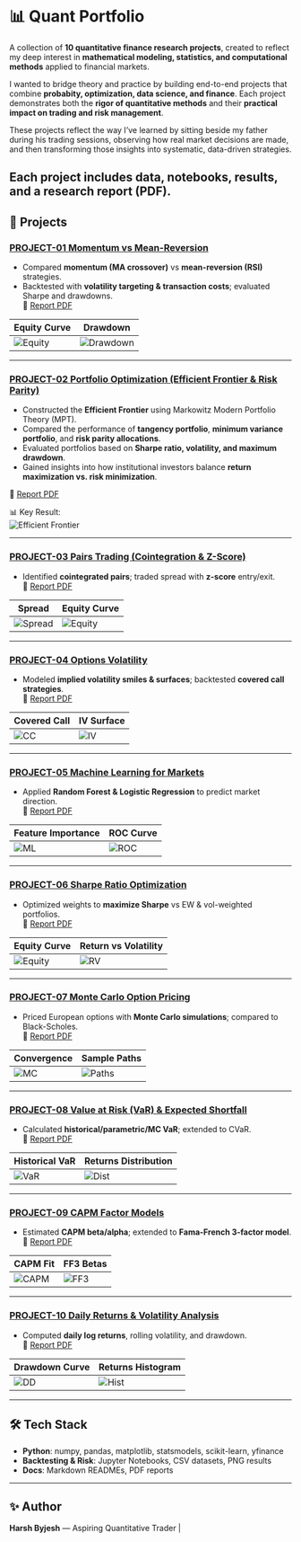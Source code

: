 # 📊 Quant Portfolio

A collection of **10 quantitative finance research projects**, created to reflect my deep interest in **mathematical modeling, statistics, and computational methods** applied to financial markets.


I wanted to bridge theory and practice by building end-to-end projects that combine **probabity, optimization, data science, and finance**. Each project demonstrates both the **rigor of quantitative methods** and their **practical impact on trading and risk management**.  

These projects reflect the way I’ve learned by sitting beside my father during his trading sessions, observing how real market decisions are made, and then transforming those insights into systematic, data-driven strategies.  

Each project includes **data, notebooks, results, and a research report (PDF)**.
---

## 🔹 Projects

### [PROJECT-01 Momentum vs Mean-Reversion](./QUANT%20PORTFOLIO/PROJECT-01-Momentum%20vs%20Mean-Reversion)
- Compared **momentum (MA crossover)** vs **mean-reversion (RSI)** strategies.  
- Backtested with **volatility targeting & transaction costs**; evaluated Sharpe and drawdowns.  
📄 [Report PDF](./QUANT%20PORTFOLIO/PROJECT-01-Momentum%20vs%20Mean-Reversion/report.pdf)  

| Equity Curve | Drawdown |
|--------------|----------|
| ![Equity](./QUANT%20PORTFOLIO/PROJECT-01-Momentum%20vs%20Mean-Reversion/results/equity_curves.png) | ![Drawdown](./QUANT%20PORTFOLIO/PROJECT-01-Momentum%20vs%20Mean-Reversion/results/drawdown_momentum.png) |

---

### [PROJECT-02 Portfolio Optimization (Efficient Frontier & Risk Parity)](./QUANT%20PORTFOLIO/PROJECT-02-Portfolio%20Optimization%20with%20Efficient%20Frontier%20%26%20Risk%20Parity)
- Constructed the **Efficient Frontier** using Markowitz Modern Portfolio Theory (MPT).  
- Compared the performance of **tangency portfolio**, **minimum variance portfolio**, and **risk parity allocations**.  
- Evaluated portfolios based on **Sharpe ratio, volatility, and maximum drawdown**.  
- Gained insights into how institutional investors balance **return maximization vs. risk minimization**.  

📄 [Report PDF](./QUANT%20PORTFOLIO/PROJECT-02-Portfolio%20Optimization%20with%20Efficient%20Frontier%20%26%20Risk%20Parity/report%20-2.pdf)  

📊 Key Result:  
![Efficient Frontier](./QUANT%20PORTFOLIO/PROJECT-02-Portfolio%20Optimization%20with%20Efficient%20Frontier%20%26%20Risk%20Parity/results/efficient_frontier.png)

---

### [PROJECT-03 Pairs Trading (Cointegration & Z-Score)](./QUANT%20PORTFOLIO/PROJECT-03-Pairs%20Trading%20Cointegration%20%26%20Z-Score)
- Identified **cointegrated pairs**; traded spread with **z-score** entry/exit.  
📄 [Report PDF](./QUANT%20PORTFOLIO/PROJECT-03-Pairs%20Trading%20Cointegration%20%26%20Z-Score/report-3.pdf)  

| Spread | Equity Curve |
|--------|--------------|
| ![Spread](./QUANT%20PORTFOLIO/PROJECT-03-Pairs%20Trading%20Cointegration%20%26%20Z-Score/results/zscore.png) | ![Equity](./QUANT%20PORTFOLIO/PROJECT-03-Pairs%20Trading%20Cointegration%20%26%20Z-Score/results/equity_curve.png) |

---

### [PROJECT-04 Options Volatility](./QUANT%20PORTFOLIO/PROJECT-04-Options%20Volatility)
- Modeled **implied volatility smiles & surfaces**; backtested **covered call strategies**.  
📄 [Report PDF](./QUANT%20PORTFOLIO/PROJECT-04-Options%20Volatility/report-4.pdf)  

| Covered Call | IV Surface |
|--------------|------------|
| ![CC](./QUANT%20PORTFOLIO/PROJECT-04-Options%20Volatility/results/covered_call.png) | ![IV](./QUANT%20PORTFOLIO/PROJECT-04-Options%20Volatility/results/iv_surface.png) |

---

### [PROJECT-05 Machine Learning for Markets](./QUANT%20PORTFOLIO/PROJECT-05-ML%20for%20Markets)
- Applied **Random Forest & Logistic Regression** to predict market direction.  
📄 [Report PDF](./QUANT%20PORTFOLIO/PROJECT-05-ML%20for%20Markets/REPORT%20-5.pdf)  

| Feature Importance | ROC Curve |
|--------------------|-----------|
| ![ML](./QUANT%20PORTFOLIO/PROJECT-05-ML%20for%20Markets/results/equity_ml.png) | ![ROC](./QUANT%20PORTFOLIO/PROJECT-05-ML%20for%20Markets/results/roc_curve.png) |

---

### [PROJECT-06 Sharpe Ratio Optimization](./QUANT%20PORTFOLIO/PROJECT-06-Sharpe%20Ratio%20Optimization)
- Optimized weights to **maximize Sharpe** vs EW & vol-weighted portfolios.  
📄 [Report PDF](./QUANT%20PORTFOLIO/PROJECT-06-Sharpe%20Ratio%20Optimization/report.pdf)  

| Equity Curve | Return vs Volatility |
|--------------|-----------------------|
| ![Equity](./QUANT%20PORTFOLIO/PROJECT-06-Sharpe%20Ratio%20Optimization/results/equity_curve.png) | ![RV](./QUANT%20PORTFOLIO/PROJECT-06-Sharpe%20Ratio%20Optimization/results/return_vs_vol.png) |

---

### [PROJECT-07 Monte Carlo Option Pricing](./QUANT%20PORTFOLIO/PROJECT-07-Monte%20Carlo%20Option%20Pricing)
- Priced European options with **Monte Carlo simulations**; compared to Black-Scholes.  
📄 [Report PDF](./QUANT%20PORTFOLIO/PROJECT-07-Monte%20Carlo%20Option%20Pricing/report.pdf)  

| Convergence | Sample Paths |
|-------------|--------------|
| ![MC](./QUANT%20PORTFOLIO/PROJECT-07-Monte%20Carlo%20Option%20Pricing/results/mc_convergence.png) | ![Paths](./QUANT%20PORTFOLIO/PROJECT-07-Monte%20Carlo%20Option%20Pricing/results/sample_paths.png) |

---

### [PROJECT-08 Value at Risk (VaR) & Expected Shortfall](./QUANT%20PORTFOLIO/PROJECT-08-Value%20at%20Risk%20%26%20Expected%20Shortfall)
- Calculated **historical/parametric/MC VaR**; extended to CVaR.  
📄 [Report PDF](./QUANT%20PORTFOLIO/PROJECT-08-Value%20at%20Risk%20%26%20Expected%20Shortfall/report.pdf)  

| Historical VaR | Returns Distribution |
|----------------|-----------------------|
| ![VaR](./QUANT%20PORTFOLIO/PROJECT-08-Value%20at%20Risk%20%26%20Expected%20Shortfall/results/historical_var.png) | ![Dist](./QUANT%20PORTFOLIO/PROJECT-08-Value%20at%20Risk%20%26%20Expected%20Shortfall/results/returns_distribution.png) |

---

### [PROJECT-09 CAPM Factor Models](./QUANT%20PORTFOLIO/PROJECT-09-CAPM%20Factor%20Models)
- Estimated **CAPM beta/alpha**; extended to **Fama-French 3-factor model**.  
📄 [Report PDF](./QUANT%20PORTFOLIO/PROJECT-09-CAPM%20Factor%20Models/report.pdf)  

| CAPM Fit | FF3 Betas |
|----------|-----------|
| ![CAPM](./QUANT%20PORTFOLIO/PROJECT-09-CAPM%20Factor%20Models/results/capm_scatter_fit.png) | ![FF3](./QUANT%20PORTFOLIO/PROJECT-09-CAPM%20Factor%20Models/results/ff3_betas.png) |

---

### [PROJECT-10 Daily Returns & Volatility Analysis](./QUANT%20PORTFOLIO/PROJECT-10-Daily%20Returns%20%26%20Volatility)
- Computed **daily log returns**, rolling volatility, and drawdown.  
📄 [Report PDF](./QUANT%20PORTFOLIO/PROJECT-10-Daily%20Returns%20%26%20Volatility/report.pdf)  

| Drawdown Curve | Returns Histogram |
|----------------|-------------------|
| ![DD](./QUANT%20PORTFOLIO/PROJECT-10-Daily%20Returns%20%26%20Volatility/results/drawdown_curve.png) | ![Hist](./QUANT%20PORTFOLIO/PROJECT-10-Daily%20Returns%20%26%20Volatility/results/returns_histogram.png) |

---

## 🛠️ Tech Stack
- **Python**: numpy, pandas, matplotlib, statsmodels, scikit-learn, yfinance  
- **Backtesting & Risk**: Jupyter Notebooks, CSV datasets, PNG results  
- **Docs**: Markdown READMEs, PDF reports  

---

## ✨ Author
**Harsh Byjesh** — Aspiring Quantitative Trader |
